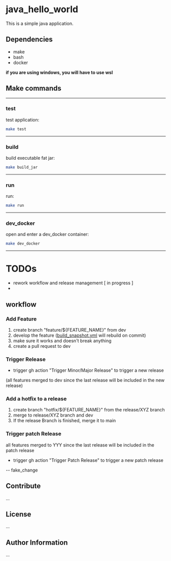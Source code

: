 # java_hello_world

This is a simple java application.

## Dependencies
- make
- bash
- docker

**if you are using windows, you will have to use wsl**

## Make commands

---
### test
test application:
```bash
make test
```
---
### build
build executable fat jar:
```bash
make build_jar
```
---
### run
run:
```bash
make run
```
---
### dev_docker
open and enter a dev_docker container:
```bash
make dev_docker
```
---
    
# TODOs
- rework workflow and release management [ in progress ]
-

## workflow

### Add Feature
1. create branch "feature/${FEATURE_NAME}" from dev
2. develop the feature ([build_snapshot.yml](.github%2Fworkflows%2Fbuild_snapshot.yml) will rebuild on commit)
3. make sure it works and doesn't break anything
4. create a pull request to dev

### Trigger Release
- trigger gh action "Trigger Minor/Major Release" to trigger a new release

(all features merged to dev since the last release will be included in the new release)

### Add a hotfix to a release
1. create branch "hotfix/${FEATURE_NAME}" from the release/XYZ branch
2. merge to release/XYZ branch and dev
3. If the release Branch is finished, merge it to main

### Trigger patch Release
all features merged to YYY since the last release will be included in the patch release
- trigger gh action "Trigger Patch Release" to trigger a new patch release

-- fake_change

## Contribute
...

## License
...

## Author Information
...
